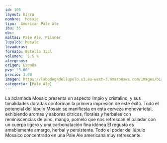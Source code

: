 ```yaml
---
id: 106
layout: birra
nombre:  Mosaic
tipo:  American Pale Ale
ibu: 35
ebc:  
maltas: Pale Ale, Pilsner 
lupulos: Mosaic
levaduras:
formato: Botella 33cl
volumen:  5.5 %
alergenos: 
origen: España
pvp: "3.00"
precio: 3.00
imagen: https://labodegadellupulo.s3.eu-west-3.amazonaws.com/images/birras/mosaic.jpg
categoria: [Pale_Ale]
---
```

La aclamada Mosaic presenta un aspecto limpio y cristalino, y sus tonalidades doradas conforman la primera impresión de este éxito. Todo el potencial del lúpulo Mosaic se manifiesta en esta cerveza monovarietal, exhibiendo aromas y sabores cítricos, florales y herbales con reminiscencias de pino, mango, pomelo que nos refrescan el paladar con un cuerpo ligero y una carbonatación fina idónea El regusto es amablemente amargo, herbal y persistente. Todo el poder del lúpulo Mosaico concentrado en una Pale Ale americana muy refrescante.